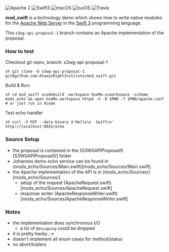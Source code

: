 ![Apache 2](https://img.shields.io/badge/apache-2-yellow.svg)
![Swift3](https://img.shields.io/badge/swift-3-blue.svg)
![macOS](https://img.shields.io/badge/os-macOS-green.svg?style=flat)
![tuxOS](https://img.shields.io/badge/os-tuxOS-green.svg?style=flat)
![Travis](https://travis-ci.org/AlwaysRightInstitute/mod_swift.svg?s3wg-api-proposal-1)

**mod_swift** is a technology demo which shows how to write native modules
for the
[Apache Web Server](https://httpd.apache.org)
in the 
[Swift 3](http://swift.org/)
programming language.

This `s3wg-api-proposal-1` branch contains an Apache implementation of the
proposal.

### How to test

Checkout git repro, branch: s3wg-api-proposal-1

``sh
git clone -b s3wg-api-proposal-1 git@github.com:AlwaysRightInstitute/mod_swift.git
``

Build & Run:

``sh
cd mod_swift
xcodebuild -workspace UseMe.xcworkspace -scheme mods_echo && open UseMe.workspace
httpd -X -D $PWD -f $PWD/apache.conf # or just run in Xcode
``

Test echo handler

``sh
curl -X PUT --data-binary $'Hello\n  Swift\n' http://localhost:8042/echo
``

### Source Setup

- the proposal is contained in the (S3WGAPIProposal1)[S3WGAPIProposal1/] folder
- Johannes demo echo service can be found in
  (mods_echo/Sources/Main.swift)[mods_echo/Sources/Main.swift]
- the Apache implementation of the API is in (mods_echo/Sources/)[mods_echo/Sources/]
  - setup of the request (ApacheRequest.swift)[mods_echo/Sources/ApacheRequest.swift]
  - response writer (ApacheResponseWriter.swift)[mods_echo/Sources/ApacheResponseWriter.swift]

### Notes

- the implementation does synchronous I/O
  - a lot of `@escaping` could be dropped
- it is pretty hacky ;->
- doesn't implement all enum cases for method/status
- no abort/trailers

